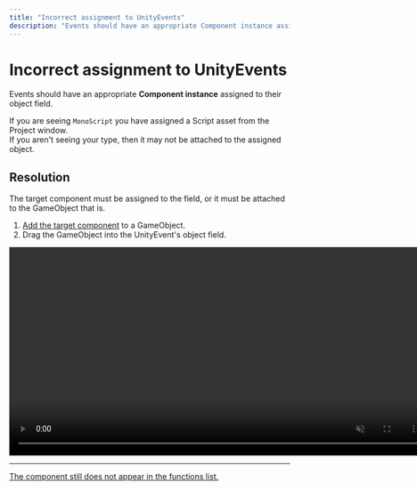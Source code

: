 ```yaml
---
title: "Incorrect assignment to UnityEvents"
description: "Events should have an appropriate Component instance assigned to their object field."
---
```

# Incorrect assignment to UnityEvents

Events should have an appropriate **Component instance** assigned to their object field.  

If you are seeing `MonoScript` you have assigned a Script asset from the Project window.  
If you aren't seeing your type, then it may not be attached to the assigned object.

## Resolution
The target component must be assigned to the field, or it must be attached to the GameObject that is.

1. [Add the target component](https://docs.unity3d.com/Manual/UsingComponents.html) to a GameObject.  
1. Drag the GameObject into the UnityEvent's object field.

<video width="750" autoplay loop muted controls><source type="video/webm" src="https://unity.huh.how/Video/unity-event-references.webm"></video>

---

[The component still does not appear in the functions list.](Compiler%20Errors.md)
